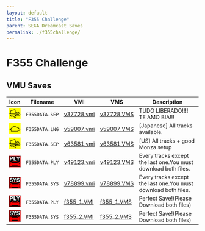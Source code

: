 ```yaml
---
layout: default
title: "F355 Challenge"
parent: SEGA Dreamcast Saves
permalink: ./f355challenge/
---
```

# F355 Challenge

## VMU Saves

| Icon | Filename | VMI | VMS | Description |
|------|----------|-----|-----|-------------|
| ![F355 Challenge](../icons/F355DATA.SEP.GIF) | `F355DATA.SEP` | [v37728.vmi](v37728.vmi) | [v37728.VMS](v37728.VMS) | TUDO LIBERADO!!!! TE AMO BIA!!!  |
| ![F355 Challenge](../icons/F355DATA.LNG.GIF) | `F355DATA.LNG` | [v59007.vmi](v59007.vmi) | [v59007.VMS](v59007.VMS) | [Japanese] All tracks available.  |
| ![F355 Challenge](../icons/F355DATA.SEP.GIF) | `F355DATA.SEP` | [v63581.vmi](v63581.vmi) | [v63581.VMS](v63581.VMS) | [US] All tracks + good Monza setup  |
| ![F355 Challenge](../icons/F355DATA.PLY.GIF) | `F355DATA.PLY` | [v49123.vmi](v49123.vmi) | [v49123.VMS](v49123.VMS) | Every tracks except the last one.You must download both files.  |
| ![F355 Challenge](../icons/F355DATA.SYS.GIF) | `F355DATA.SYS` | [v78899.vmi](v78899.vmi) | [v78899.VMS](v78899.VMS) | Every tracks except the last one.You must download both files.  |
| ![F355 Challenge](../icons/F355DATA.PLY.GIF) | `F355DATA.PLY` | [f355_1.VMI](f355_1.VMI) | [f355_1.VMS](f355_1.VMS) | Perfect Save!(Please Download both files) |
| ![F355 Challenge](../icons/F355DATA.SYS.GIF) | `F355DATA.SYS` | [f355_2.VMI](f355_2.VMI) | [f355_2.VMS](f355_2.VMS) | Perfect Save!(Please Download both files) |
